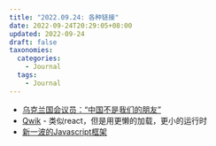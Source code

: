```yaml
---
title: "2022.09.24: 各种链接"
date: 2022-09-24T20:29:05+08:00
updated: 2022-09-24
draft: false
taxonomies:
  categories:
    - Journal
  tags:
    - Journal
---
```


- [乌克兰国会议员：“中国不是我们的朋友”](https://www.axios.com/2022/09/23/ukrainian-mp-china-not-our-friend)
- [Qwik](https://qwik.builder.io/) - 类似react，但是用更懒的加载，更小的运行时
- [新一波的Javascript框架](https://frontendmastery.com/posts/the-new-wave-of-javascript-web-frameworks/)

<!-- more -->
